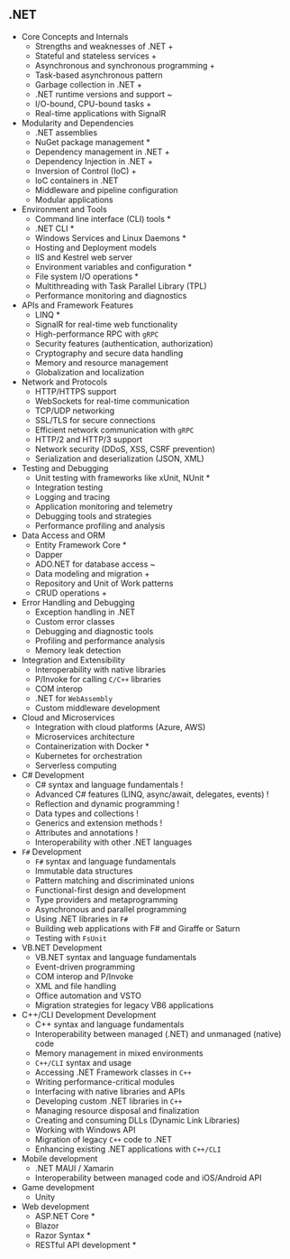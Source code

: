 ## .NET

- Core Concepts and Internals
  - Strengths and weaknesses of .NET +
  - Stateful and stateless services +
  - Asynchronous and synchronous programming +
  - Task-based asynchronous pattern
  - Garbage collection in .NET +
  - .NET runtime versions and support ~
  - I/O-bound, CPU-bound tasks +
  - Real-time applications with SignalR
- Modularity and Dependencies
  - .NET assemblies
  - NuGet package management *
  - Dependency management in .NET +
  - Dependency Injection in .NET +
  - Inversion of Control (IoC) +
  - IoC containers in .NET
  - Middleware and pipeline configuration
  - Modular applications
- Environment and Tools
  - Command line interface (CLI) tools *
  - .NET CLI *
  - Windows Services and Linux Daemons *
  - Hosting and Deployment models
  - IIS and Kestrel web server
  - Environment variables and configuration *
  - File system I/O operations *
  - Multithreading with Task Parallel Library (TPL)
  - Performance monitoring and diagnostics
- APIs and Framework Features
  - LINQ *
  - SignalR for real-time web functionality
  - High-performance RPC with `gRPC`
  - Security features (authentication, authorization)
  - Cryptography and secure data handling
  - Memory and resource management
  - Globalization and localization
- Network and Protocols
  - HTTP/HTTPS support
  - WebSockets for real-time communication
  - TCP/UDP networking
  - SSL/TLS for secure connections
  - Efficient network communication with `gRPC`
  - HTTP/2 and HTTP/3 support
  - Network security (DDoS, XSS, CSRF prevention)
  - Serialization and deserialization (JSON, XML)
- Testing and Debugging
  - Unit testing with frameworks like xUnit, NUnit *
  - Integration testing
  - Logging and tracing
  - Application monitoring and telemetry
  - Debugging tools and strategies
  - Performance profiling and analysis
- Data Access and ORM
  - Entity Framework Core *
  - Dapper
  - ADO.NET for database access ~
  - Data modeling and migration +
  - Repository and Unit of Work patterns
  - CRUD operations +
- Error Handling and Debugging
  - Exception handling in .NET
  - Custom error classes
  - Debugging and diagnostic tools
  - Profiling and performance analysis
  - Memory leak detection
- Integration and Extensibility
  - Interoperability with native libraries
  - P/Invoke for calling `C/C++` libraries
  - COM interop
  - .NET for `WebAssembly`
  - Custom middleware development
- Cloud and Microservices
  - Integration with cloud platforms (Azure, AWS)
  - Microservices architecture
  - Containerization with Docker *
  - Kubernetes for orchestration
  - Serverless computing
- C# Development
  - C# syntax and language fundamentals !
  - Advanced C# features (LINQ, async/await, delegates, events) !
  - Reflection and dynamic programming !
  - Data types and collections !
  - Generics and extension methods !
  - Attributes and annotations !
  - Interoperability with other .NET languages
- `F#` Development
  - `F#` syntax and language fundamentals
  - Immutable data structures
  - Pattern matching and discriminated unions
  - Functional-first design and development
  - Type providers and metaprogramming
  - Asynchronous and parallel programming
  - Using .NET libraries in `F#`
  - Building web applications with F# and Giraffe or Saturn
  - Testing with `FsUnit`
- VB.NET Development
  - VB.NET syntax and language fundamentals
  - Event-driven programming
  - COM interop and P/Invoke
  - XML and file handling
  - Office automation and VSTO
  - Migration strategies for legacy VB6 applications
- C++/CLI Development Development
  - C++ syntax and language fundamentals
  - Interoperability between managed (.NET) and unmanaged (native) code
  - Memory management in mixed environments
  - `C++/CLI` syntax and usage
  - Accessing .NET Framework classes in `C++`
  - Writing performance-critical modules
  - Interfacing with native libraries and APIs
  - Developing custom .NET libraries in `C++`
  - Managing resource disposal and finalization
  - Creating and consuming DLLs (Dynamic Link Libraries)
  - Working with Windows API
  - Migration of legacy `C++` code to .NET
  - Enhancing existing .NET applications with `C++/CLI`
- Mobile development
  - .NET MAUI / Xamarin
  - Interoperability between managed code and iOS/Android API
- Game development
  - Unity
- Web development
  - ASP.NET Core *
  - Blazor
  - Razor Syntax *
  - RESTful API development *
